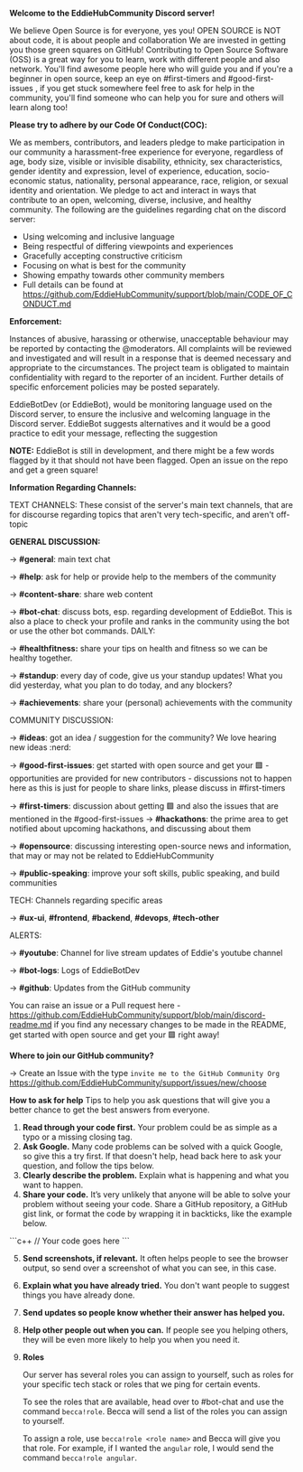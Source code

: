**Welcome to the EddieHubCommunity Discord server!**

We believe Open Source is for everyone, yes you!
OPEN SOURCE is NOT about code, it is about people and collaboration
We are invested in getting you those green squares on GitHub! Contributing to Open Source Software (OSS) is a great way for you to learn, work with different people and also network. You'll find awesome people here who will guide you and if you're a beginner in open source, keep an eye on #first-timers and #good-first-issues , if you get stuck somewhere feel free to ask for help in the community, you'll find someone who can help you for sure and others will learn along too!

**Please try to adhere by our Code Of Conduct(COC):**

We as members, contributors, and leaders pledge to make participation in our
community a harassment-free experience for everyone, regardless of age, body
size, visible or invisible disability, ethnicity, sex characteristics, gender
identity and expression, level of experience, education, socio-economic status,
nationality, personal appearance, race, religion, or sexual identity
and orientation.
We pledge to act and interact in ways that contribute to an open, welcoming,
diverse, inclusive, and healthy community.
The following are the guidelines regarding chat on the discord server:

- Using welcoming and inclusive language
- Being respectful of differing viewpoints and experiences
- Gracefully accepting constructive criticism
- Focusing on what is best for the community
- Showing empathy towards other community members
- Full details can be found at https://github.com/EddieHubCommunity/support/blob/main/CODE_OF_CONDUCT.md

**Enforcement:**

Instances of abusive, harassing or otherwise, unacceptable behaviour may be reported by contacting the @moderators. All complaints will be reviewed and investigated and will result in a response that is deemed necessary and appropriate to the circumstances. The project team is obligated to maintain confidentiality with regard to the reporter of an incident. Further details of specific enforcement policies may be posted separately.

EddieBotDev (or EddieBot), would be monitoring language used on the Discord server, to ensure the inclusive and welcoming language in the Discord server. EddieBot suggests alternatives and it would be a good practice to edit your message, reflecting the suggestion

**NOTE:** EddieBot is still in development, and there might be a few words flagged by it that should not have been flagged. Open an issue on the repo and get a green square!

**Information Regarding Channels:**

TEXT CHANNELS: These consist of the server's main text channels, that are for discourse regarding topics that aren't very tech-specific, and aren't off-topic

**GENERAL DISCUSSION:**

-> **#general**: main text chat

-> **#help**: ask for help or provide help to the members of the community

-> **#content-share**: share web content

-> **#bot-chat**: discuss bots, esp. regarding development of EddieBot. This is also a place to check your profile and ranks in the community using the bot or use the other bot commands.
DAILY:

-> **#healthfitness:** share your tips on health and fitness so we can be healthy together.

-> **#standup**: every day of code, give us your standup updates! What you did yesterday, what you plan to do today, and any blockers?

-> **#achievements**: share your (personal) achievements with the community

COMMUNITY DISCUSSION:

-> **#ideas**: got an idea / suggestion for the community? We love hearing new ideas :nerd:

-> **#good-first-issues**: get started with open source and get your :green_square: - opportunities are provided for new contributors - discussions not to happen here as this is just for people to share links, please discuss in #first-timers

-> **#first-timers**: discussion about getting :green_square: and also the issues that are mentioned in the #good-first-issues
-> **#hackathons**: the prime area to get notified about upcoming hackathons, and discussing about them

-> **#opensource**: discussing interesting open-source news and information, that may or may not be related to EddieHubCommunity

-> **#public-speaking**: improve your soft skills, public speaking, and build communities

TECH: Channels regarding specific areas

-> **#ux-ui**, **#frontend**, **#backend**, **#devops**, **#tech-other**

ALERTS:

-> **#youtube**: Channel for live stream updates of Eddie's youtube channel

-> **#bot-logs**: Logs of EddieBotDev

-> **#github**: Updates from the GitHub community

You can raise an issue or a Pull request here -https://github.com/EddieHubCommunity/support/blob/main/discord-readme.md if you find any necessary changes to be made in the README, get started with open source and get your :green_square: right away!

**Where to join our GitHub community?**

-> Create an Issue with the type `invite me to the GitHub Community Org`
https://github.com/EddieHubCommunity/support/issues/new/choose

**How to ask for help**
Tips to help you ask questions that will give you a better chance to get the best answers from everyone.

1. **Read through your code first.** Your problem could be as simple as a typo or a missing closing tag.
2. **Ask Google.** Many code problems can be solved with a quick Google, so give this a try first. If that doesn't help, head back here to ask your question, and follow the tips below.
3. **Clearly describe the problem.** Explain what is happening and what you want to happen.
4. **Share your code.** It’s very unlikely that anyone will be able to solve your problem without seeing your code. Share a GitHub repository, a GitHub gist link, or format the code by wrapping it in backticks, like the example below.

\```c++
  // Your code goes here
\``` <!-- In Discord, this will look fine -->

5. **Send screenshots, if relevant.** It often helps people to see the browser output, so send over a screenshot of what you can see, in this case.
6. **Explain what you have already tried.** You don't want people to suggest things you have already done.
7. **Send updates so people know whether their answer has helped you.**
8. **Help other people out when you can.** If people see you helping others, they will be even more likely to help you when you need it.
9. **Roles**

    Our server has several roles you can assign to yourself, such as roles for your specific tech stack or roles that we ping for certain events. 

    To see the roles that are available, head over to #bot-chat and use the command `becca!role`. Becca will send a list of the roles you can assign to yourself.

    To assign a role, use `becca!role <role name>` and Becca will give you that role. For example, if I wanted the `angular` role, I would send the command `becca!role angular`.
